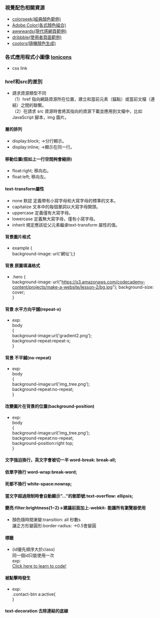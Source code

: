 ### 視覺配色相關資源
* [colorpeek(經典顏色範例)](http://www.colorpeek.com)
* [Adobe Color(各式顏色組合)](https://color.adobe.com/zh/explore)
* [awwwards(現代感網頁範例)](https://www.awwwards.com/websites/)
* [dribbble(使用者頁面範例)](https://dribbble.com/)
* [coolors(隨機顏色生成)](https://coolors.co/3a3335-d81e5b-f0544f-fdf0d5-c6d8d3)

### 各式應用程式小圖像 [Ionicons](https://ionicons.com)
* css link <link href="https://unpkg.com/ionicons@4.5.10-0/dist/css/ionicons.min.css" rel="stylesheet">

### href和src的差別
* 請求資源類型不同  
（1）href 指向網路資源所在位置，建立和當前元素（錨點）或當前文檔（連結）之間的聯繫。  
（2）在請求 src 資源時會將其指向的資源下載並應用到文檔中，比如 JavaScript 腳本，img 圖片。  

#### 層的排列  
* display:block; →分行顯示。
* display:inline; →顯示在同一行。

#### 移動位置(假如上一行空間夠會縮排)
* float:right; 移向右。
* float:left; 移向左。

#### text-transform屬性  
* none	默認  定義帶有小寫字母和大寫字母的標準的文本。  
* capitalize  文本中的每個單詞以大寫字母開頭。  
* uppercase  定義僅有大寫字母。  
* lowercase  定義無大寫字母，僅有小寫字母。  
* inherit  規定應該從父元素繼承text-transform 屬性的值。  

#### 背景圖片格式
* example {  
    background-image: url('網址');}  
    
#### 背景 原圖填滿格式
* .hero {  
  background-image: url("https://s3.amazonaws.com/codecademy-content/projects/make-a-website/lesson-2/bg.jpg");
  background-size: cover;  
}

#### 背景 水平方向平舖(repeat-x)
* exp:  
body  
{  
background-image:url('gradient2.png');  
background-repeat:repeat-x;  
}

#### 背景 不平鋪(no-repeat)
* exp:  
body  
{  
background-image:url('img_tree.png');  
background-repeat:no-repeat;  
}

#### 改變圖片在背景的位置(background-position)
* exp:  
body  
{  
background-image:url('img_tree.png');  
background-repeat:no-repeat;  
background-position:right top;  
}

#### 文字強迫換行，英文字會被切一半 word-break: break-all;  
#### 依單字換行 word-wrap:break-word;  
#### 死都不換行 white-space:nowrap;  
 
#### 當文字超過限制時會自動顯示”…”的刪節號:text-overflow: ellipsis;  

#### 變亮:filter:brightness(1~2)→建議前面加上-webkit- 能讓所有瀏覽器使用  
* 顏色隨時間漸變:transition: all 秒數s  
讓正方形變圓形:border-radius: →0.5會變圓  

#### 標籤
* (id優先順序大於class)  
同一個id只能使用一次  
exp:  
<a id="learn-code" href="https://www.codecademy.com">Click here to learn to code!</a>  
#### 被點擊時發生
* exp:  
.contact-btn a:active{  
}  

#### text-decoration 去除連結的底線

